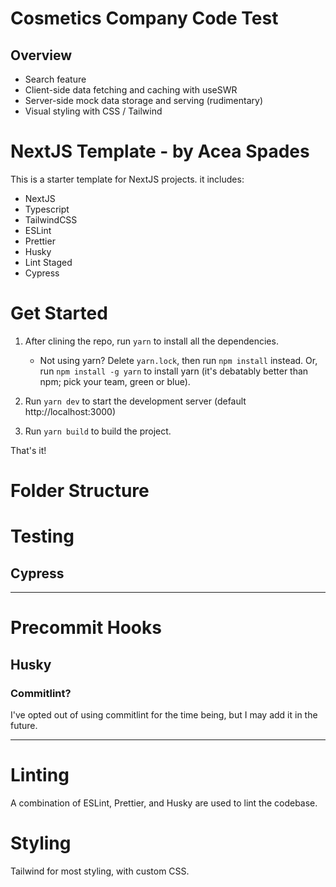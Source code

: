 # Cosmetics Company Code Test
## Overview

- Search feature
- Client-side data fetching and caching with useSWR
- Server-side mock data storage and serving (rudimentary)
- Visual styling with CSS / Tailwind

# NextJS Template - by Acea Spades

This is a starter template for NextJS projects. it includes:

- NextJS
- Typescript
- TailwindCSS
- ESLint
- Prettier
- Husky
- Lint Staged
- Cypress

# Get Started

1. After clining the repo, run `yarn` to install all the dependencies.
    - Not using yarn? Delete `yarn.lock`, then run `npm install` instead. Or, run `npm install -g yarn` to install yarn (it's debatably better than npm; pick your team, green or blue).

2. Run `yarn dev` to start the development server (default http://localhost:3000)

3. Run `yarn build` to build the project.

That's it!


# Folder Structure


# Testing
## Cypress

---
# Precommit Hooks
## Husky
### Commitlint?
I've opted out of using commitlint for the time being, but I may add it in the future.

---

# Linting

A combination of ESLint, Prettier, and Husky are used to lint the codebase.

# Styling

Tailwind for most styling, with custom CSS.
